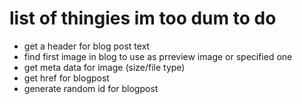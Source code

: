# list of thingies im too dum to do
- get a header for blog post text
- find first image in blog to use as prreview image or specified one
- get meta data for image (size/file type)
- get href for blogpost
- generate random id for blogpost
